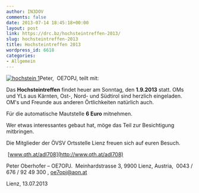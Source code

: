 ```yaml
---
author: IN3DOV
comments: false
date: 2013-07-14 18:45:18+00:00
layout: post
link: https://drc.bz/hochsteintreffen-2013/
slug: hochsteintreffen-2013
title: Hochsteintreffen 2013
wordpress_id: 6618
categories:
- Allgemein
---
```


[![hochstein 1](https://drc.bz/wp-content/uploads/2013/07/hochstein-1.jpg)](https://drc.bz/wp-content/uploads/2013/07/hochstein-1.jpg)Peter,  OE7OPJ, teilt mit:




Das **Hochsteintreffen** findet heuer am Sonntag, den **1.9.2013** statt. OMs und YLs aus Kärnten, Ost-, Nord- und Südtirol sind herzlich eingeladen. OM's und Freunde aus anderen Örtlichkeiten natürlich auch.




Für die automatische Mautstelle **6 Euro** mitnehmen.




Wer etwas interessantes gebaut hat, möge das Teil zur Besichtigung mitbringen.




Die Mitglieder der ÖVSV Ortsstelle Lienz freuen sich auf euren Besuch.


 [www.qth.at/adl708](http://www.qth.at/adl708)



Peter Oberhofer – OE7OPJ.  Meinhardstrasse 3, 9900 Lienz, Austria,  0043 / 676 / 92 49 300 , [oe7opj@aon.at](mailto:oe7opj@aon.at)

Lienz, 13.07.2013
